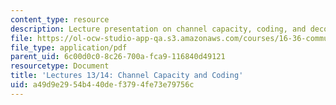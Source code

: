 ```yaml
---
content_type: resource
description: Lecture presentation on channel capacity, coding, and decoding.
file: https://ol-ocw-studio-app-qa.s3.amazonaws.com/courses/16-36-communication-systems-engineering-spring-2009/a49d9e2954b440def3794fe73e79756c_MIT16_36s09_lec13_14.pdf
file_type: application/pdf
parent_uid: 6c00d0c0-8c26-700a-fca9-116840d49121
resourcetype: Document
title: 'Lectures 13/14: Channel Capacity and Coding'
uid: a49d9e29-54b4-40de-f379-4fe73e79756c
---
```

